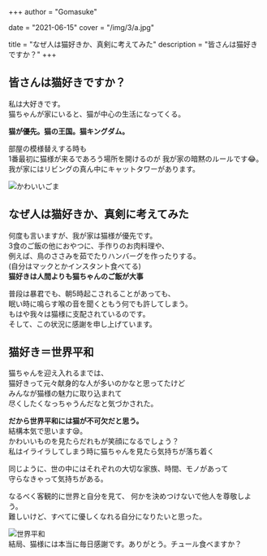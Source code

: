 +++
author = "Gomasuke"

date = "2021-06-15"
cover = "/img/3/a.jpg"

title = "なぜ人は猫好きか、真剣に考えてみた"
description = "皆さんは猫好きですか？"
+++

## 皆さんは猫好きですか？
私は大好きです。  
猫ちゃんが家にいると、猫が中心の生活になってくる。

**猫が優先。猫の王国。猫キングダム。**

部屋の模様替えする時も  
1番最初に猫様が来るであろう場所を開けるのが
我が家の暗黙のルールです😂。  
我が家にはリビングの真ん中にキャットタワーがあります。

![かわいいごま](/img/3/a.jpg)

## なぜ人は猫好きか、真剣に考えてみた
何度も言いますが、我が家は猫様が優先です。  
3食のご飯の他におやつに、手作りのお肉料理や、  
例えば、鳥のささみを茹でたりハンバーグを作ったりする。  
(自分はマックとかインスタント食べてる)  
**猫好きは人間よりも猫ちゃんのご飯が大事**  

普段は暴君でも、朝5時起こされることがあっても、  
眠い時に鳴らす喉の音を聞くともう何でも許してしまう。  
もはや我々は猫様に支配されているのです。  
そして、この状況に感謝を申し上げています。

## 猫好き＝世界平和
猫ちゃんを迎え入れるまでは、  
猫好きって元々献身的な人が多いのかなと思ってたけど  
みんなが猫様の魅力に取り込まれて  
尽くしたくなっちゃうんだなと気づかされた。  

**だから世界平和には猫が不可欠だと思う。**  
結構本気で思います😪。  
かわいいものを見たらだれもが笑顔になるでしょう？  
私はイライラしてしまう時に猫ちゃんを見たら気持ちが落ち着く  

同じように、世の中にはそれぞれの大切な家族、時間、モノがあって  
守らなきゃって気持ちがある。  

なるべく客観的に世界と自分を見て、
何かを決めつけないで他人を尊敬しよう。  
難しいけど、すべてに優しくなれる自分になりたいと思った。  

![世界平和](/img/3/b.jpg)  
結局、猫様には本当に毎日感謝です。ありがとう。チュール食べますか？  